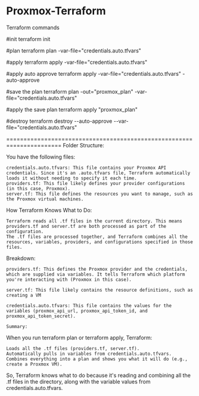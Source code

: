 # Proxmox-Terraform

Terraform commands

#init
terraform init

#plan
terraform plan -var-file="credentials.auto.tfvars"

#apply
terraform apply -var-file="credentials.auto.tfvars"

#apply auto approve
terraform apply -var-file="credentials.auto.tfvars" -auto-approve

#save the plan
terraform plan -out="proxmox_plan" -var-file="credentials.auto.tfvars"

#apply the save plan
terraform apply "proxmox_plan"

#destroy
terraform destroy --auto-approve --var-file="credentials.auto.tfvars"

======================================================================
Folder Structure:

You have the following files:

    credentials.auto.tfvars: This file contains your Proxmox API credentials. Since it's an .auto.tfvars file, Terraform automatically loads it without needing to specify it each time.
    providers.tf: This file likely defines your provider configurations (in this case, Proxmox).
    server.tf: This file defines the resources you want to manage, such as the Proxmox virtual machines.

How Terraform Knows What to Do:

    Terraform reads all .tf files in the current directory. This means providers.tf and server.tf are both processed as part of the configuration.
    The .tf files are processed together, and Terraform combines all the resources, variables, providers, and configurations specified in those files.

Breakdown:

    providers.tf: This defines the Proxmox provider and the credentials, which are supplied via variables. It tells Terraform which platform you're interacting with (Proxmox in this case).

    server.tf: This file likely contains the resource definitions, such as creating a VM   

    credentials.auto.tfvars: This file contains the values for the variables (proxmox_api_url, proxmox_api_token_id, and proxmox_api_token_secret).

    Summary:

When you run terraform plan or terraform apply, Terraform:

    Loads all the .tf files (providers.tf, server.tf).
    Automatically pulls in variables from credentials.auto.tfvars.
    Combines everything into a plan and shows you what it will do (e.g., create a Proxmox VM).

So, Terraform knows what to do because it's reading and combining all the .tf files in the directory, along with the variable values from credentials.auto.tfvars.
